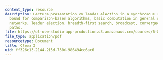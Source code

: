 ```yaml
---
content_type: resource
description: Lecture presentation on leader election in a synchronous ring, lower
  bound for comparison-based algorithms, basic computation in general synchronous
  networks, leader election, breadth-first search, broadcast, convergecast, and shortest
  paths.
file: https://ol-ocw-studio-app-production.s3.amazonaws.com/courses/6-852j-distributed-algorithms-fall-2009/ff326c132144215d730d986494cc6ac6_MIT6_852JF09_lec02.pdf
file_type: application/pdf
resourcetype: Document
title: Class 2
uid: ff326c13-2144-215d-730d-986494cc6ac6
---
```


